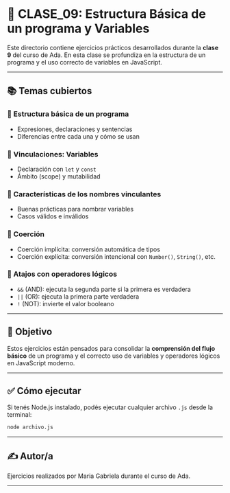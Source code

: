
# 📁 CLASE_09: Estructura Básica de un programa y Variables

Este directorio contiene ejercicios prácticos desarrollados durante la **clase 9** del curso de Ada. En esta clase se profundiza en la estructura de un programa y el uso correcto de variables en JavaScript.

---

## 📚 Temas cubiertos

### 🔹 Estructura básica de un programa
- Expresiones, declaraciones y sentencias
- Diferencias entre cada una y cómo se usan

### 🔹 Vinculaciones: Variables
- Declaración con `let` y `const`
- Ámbito (scope) y mutabilidad

### 🔹 Características de los nombres vinculantes
- Buenas prácticas para nombrar variables
- Casos válidos e inválidos

### 🔹 Coerción
- Coerción implícita: conversión automática de tipos
- Coerción explícita: conversión intencional con `Number()`, `String()`, etc.

### 🔹 Atajos con operadores lógicos
- `&&` (AND): ejecuta la segunda parte si la primera es verdadera
- `||` (OR): ejecuta la primera parte verdadera
- `!` (NOT): invierte el valor booleano

---

## 🧠 Objetivo

Estos ejercicios están pensados para consolidar la **comprensión del flujo básico** de un programa y el correcto uso de variables y operadores lógicos en JavaScript moderno.

---

## ✅ Cómo ejecutar

Si tenés Node.js instalado, podés ejecutar cualquier archivo `.js` desde la terminal:

```bash
node archivo.js
```

---

## ✍️ Autor/a

Ejercicios realizados por Maria Gabriela durante el curso de Ada.

---